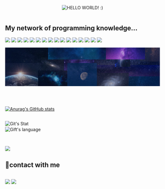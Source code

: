 <!-- "Hero" Header -->
<div align="center">
  <img src="HELLO WORLD!.gif" style="max-width: 100%;" alt="HELLO WORLD! :)" />
</div>

<br/>

<!-- Technologies -->

## My network of programming knowledge...
  <p>
    <img src="https://img.shields.io/badge/-Visual%20Studio%20Code-23A9F2?style=flat-square&logo=Visual%20Studio%20Code&logoColor=white"/>
    <img src="https://img.shields.io/badge/-Github-181717?style=flat-square&logo=GitHub&logoColor=white"/>
    <img src="https://img.shields.io/badge/-Git-F44D27?style=flat-square&logo=Git&logoColor=white"/>
    <img src="https://img.shields.io/badge/-NPM-CB3837?style=flat-square&logo=NPM&logoColor=white"/>
    <img src="https://img.shields.io/badge/-HTML5-E34F26?style=flat-square&logo=HTML5&logoColor=white"/>
    <img src="https://img.shields.io/badge/-CSS3-1572B6?style=flat-square&logo=CSS3&logoColor=white"/>
    <img src="https://img.shields.io/badge/ThreeJs-black?style=for-the-badge&logo=three.js&logoColor=white"/>
    <img src="https://img.shields.io/badge/React-20232A?style=for-the-badge&logo=react&logoColor=61DAFB"/>
    <img src="https://img.shields.io/badge/JavaScript-323330?style=for-the-badge&logo=javascript&logoColor=F7DF1E">
     <img src="https://img.shields.io/badge/Python-FFD43B?style=for-the-badge&logo=python&logoColor=blue">
     <img src="https://img.shields.io/badge/WebAssembly-654FF0?style=for-the-badge&logo=WebAssembly&logoColor=white">
     <img src="https://img.shields.io/badge/Google_chrome-4285F4?style=for-the-badge&logo=Google-chrome&logoColor=white">
     <img src="https://img.shields.io/badge/Bootstrap-563D7C?style=for-the-badge&logo=bootstrap&logoColor=white">
     <img src="https://img.shields.io/badge/Markdown-000000?style=for-the-badge&logo=markdown&logoColor=white">
     <img src="https://img.shields.io/badge/Node%20js-339933?style=for-the-badge&logo=nodedotjs&logoColor=white">
      <img src="https://img.shields.io/badge/Sass-CC6699?style=for-the-badge&logo=sass&logoColor=white">

  </p>

<!-- Banner -->
<div align="center">
  <img src="HELLO WORLD!.png" style="max-width: 100%;" alt="Space Banner Made With Canva" />
</div>
<br />
<br />

<!-- GitHub -->
##
[![Anurag's GitHub stats](https://github-readme-stats.vercel.app/api?username=chegodev)](https://github.com/chegodev/github-readme-stats)

##
 <div>
    <img align="center" src="https://github-readme-streak-stats.herokuapp.com/?user=chegodev" alt="Git's Stat" /><br/>
    <img align="center" src="https://github-readme-stats.vercel.app/api/top-langs?username=chegodev&langs_count=10&show_icons=true&locale=en&layout=compact&theme=light" alt="Gift's language" height="192px"  width="300px"/>
</div>
<br/>

##
![](https://komarev.com/ghpvc/?username=chegodev&color=blueviolet)


<!-- Social -->
## 📣contact with me
<p>
  <br/>
  <a href="https://mail.google.com/mail/u/3/#inbox"><img src="https://img.shields.io/badge/e‑mail-D14836.svg?style=for-the-badge&logo=GMail&logoColor=white"/></a>
  <a href="www.linkedin.com/in/chegodev"><img src="https://img.shields.io/badge/linkedin-0077B5.svg?style=for-the-badge&logo=linkedin&logoColor=white"/></a>
</p>
